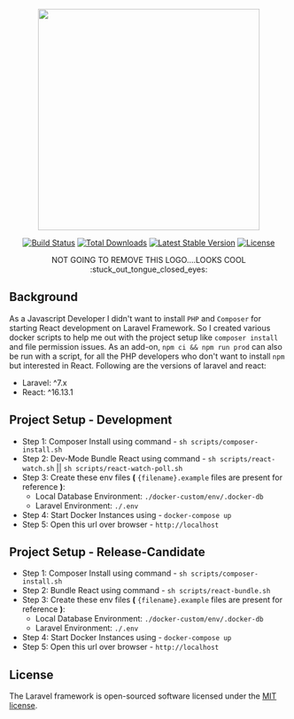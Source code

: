 <p align="center"><img src="https://res.cloudinary.com/dtfbvvkyp/image/upload/v1566331377/laravel-logolockup-cmyk-red.svg" width="400"></p>

<p align="center">
<a href="https://travis-ci.org/laravel/framework"><img src="https://travis-ci.org/laravel/framework.svg" alt="Build Status"></a>
<a href="https://packagist.org/packages/laravel/framework"><img src="https://poser.pugx.org/laravel/framework/d/total.svg" alt="Total Downloads"></a>
<a href="https://packagist.org/packages/laravel/framework"><img src="https://poser.pugx.org/laravel/framework/v/stable.svg" alt="Latest Stable Version"></a>
<a href="https://packagist.org/packages/laravel/framework"><img src="https://poser.pugx.org/laravel/framework/license.svg" alt="License"></a>
</p>
<p align="center">NOT GOING TO REMOVE THIS LOGO....LOOKS COOL :stuck_out_tongue_closed_eyes: </p>

## Background

As a Javascript Developer I didn't want to install `PHP` and `Composer` for starting React development on Laravel Framework. So I created various docker scripts to help me out with the project setup like `composer install` and file permission issues. As an add-on, `npm ci && npm run prod` can also be run with a script, for all the PHP developers who don't want to install `npm` but interested in React.
Following are the versions of laravel and react:

- Laravel: ^7.x
- React: ^16.13.1

## Project Setup - Development

- Step 1: Composer Install using command - `sh scripts/composer-install.sh`
- Step 2: Dev-Mode Bundle React using command - `sh scripts/react-watch.sh` || `sh scripts/react-watch-poll.sh`
- Step 3: Create these env files **(** `{filename}.example` files are present for reference **)**:
  - Local Database Environment: `./docker-custom/env/.docker-db`
  - Laravel Environment: `./.env`
- Step 4: Start Docker Instances using - `docker-compose up`
- Step 5: Open this url over browser - `http://localhost`

## Project Setup - Release-Candidate

- Step 1: Composer Install using command - `sh scripts/composer-install.sh`
- Step 2: Bundle React using command - `sh scripts/react-bundle.sh`
- Step 3: Create these env files **(** `{filename}.example` files are present for reference **)**:
  - Local Database Environment: `./docker-custom/env/.docker-db`
  - Laravel Environment: `./.env`
- Step 4: Start Docker Instances using - `docker-compose up`
- Step 5: Open this url over browser - `http://localhost`

## License

The Laravel framework is open-sourced software licensed under the [MIT license](https://opensource.org/licenses/MIT).
